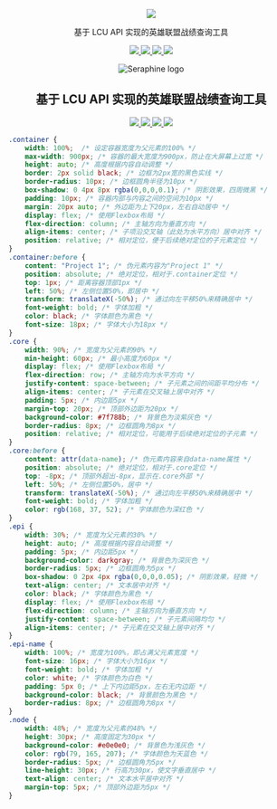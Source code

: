 <!-- 居中对齐图片 -->
<p align='center'>
  <img src="https://github.com/Zzaphkiel/Seraphine/assets/60383222/78c14456-8f8e-4137-a6bc-20896c382c1a">
</p>

<!-- 居中对齐文本 -->
<p align='center'>
  基于 LCU API 实现的英雄联盟战绩查询工具
</p>

<!-- 添加徽章链接 -->
<p align='center'>
  <a href="https://github.com/Zzaphkiel/Seraphine/blob/main/LICENSE">
    <img src="https://img.shields.io/github/license/Zzaphkiel/Seraphine?style=flat&label=License">
  </a>
  <a href="https://github.com/Zzaphkiel/Seraphine/forks">
    <img src="https://img.shields.io/github/forks/Zzaphkiel/Seraphine?style=flat&label=Forks">
  </a>
  <a href="https://github.com/Zzaphkiel/Seraphine/stargazers">
    <img src="https://img.shields.io/github/stars/Zzaphkiel/Seraphine?style=flat&label=Stars">
  </a>
  <a href="https://github.com/Zzaphkiel/Seraphine/releases">
    <img src="https://img.shields.io/github/downloads/Zzaphkiel/Seraphine/total?style=flat&label=Downloads">
  </a>
</p>



<section style="text-align: center;">
  <figure>
    <img src="https://github.com/Zzaphkiel/Seraphine/assets/60383222/78c14456-8f8e-4137-a6bc-20896c382c1a" alt="Seraphine logo">
  </figure>
  <div>
    <h1>基于 LCU API 实现的英雄联盟战绩查询工具</h1>
    <div class="badges">
      <a href="https://github.com/Zzaphkiel/Seraphine/blob/main/LICENSE">
        <img src="https://img.shields.io/github/license/Zzaphkiel/Seraphine?style=flat&label=License">
      </a>
      <a href="https://github.com/Zzaphkiel/Seraphine/forks">
        <img src="https://img.shields.io/github/forks/Zzaphkiel/Seraphine?style=flat&label=Forks">
      </a>
      <a href="https://github.com/Zzaphkiel/Seraphine/stargazers">
        <img src="https://img.shields.io/github/stars/Zzaphkiel/Seraphine?style=flat&label=Stars">
      </a>
      <a href="https://github.com/Zzaphkiel/Seraphine/releases">
        <img src="https://img.shields.io/github/downloads/Zzaphkiel/Seraphine/total?style=flat&label=Downloads">
      </a>
    </div>
  </div>
</section>

```css
.container {
    width: 100%;  /* 设定容器宽度为父元素的100% */
    max-width: 900px; /* 容器的最大宽度为900px，防止在大屏幕上过宽 */
    height: auto; /* 高度根据内容自动调整 */
    border: 2px solid black; /* 边框为2px宽的黑色实线 */
    border-radius: 10px; /* 边框圆角半径为10px */
    box-shadow: 0 4px 8px rgba(0,0,0,0.1); /* 阴影效果，四周微黑 */
    padding: 10px; /* 容器内部与内容之间的空间为10px */
    margin: 20px auto; /* 外边距为上下20px，左右自动居中 */
    display: flex; /* 使用Flexbox布局 */
    flex-direction: column; /* 主轴方向为垂直方向 */
    align-items: center; /* 子项沿交叉轴（此处为水平方向）居中对齐 */
    position: relative; /* 相对定位，便于后续绝对定位的子元素定位 */
}
.container:before {
    content: "Project 1"; /* 伪元素内容为"Project 1" */
    position: absolute; /* 绝对定位，相对于.container定位 */
    top: 1px; /* 距离容器顶部1px */
    left: 50%; /* 左侧位置50%，即居中 */
    transform: translateX(-50%); /* 通过向左平移50%来精确居中 */
    font-weight: bold; /* 字体加粗 */
    color: black; /* 字体颜色为黑色 */
    font-size: 18px; /* 字体大小为18px */
}
.core {
    width: 90%; /* 宽度为父元素的90% */
    min-height: 60px; /* 最小高度为60px */
    display: flex; /* 使用Flexbox布局 */
    flex-direction: row; /* 主轴方向为水平方向 */
    justify-content: space-between; /* 子元素之间的间距平均分布 */
    align-items: center; /* 子元素在交叉轴上居中对齐 */
    padding: 5px; /* 内边距5px */
    margin-top: 20px; /* 顶部外边距为20px */
    background-color: #7f788b; /* 背景色为淡紫灰色 */
    border-radius: 8px; /* 边框圆角为8px */
    position: relative; /* 相对定位，可能用于后续绝对定位的子元素 */
}
.core:before {
    content: attr(data-name); /* 伪元素内容来自data-name属性 */
    position: absolute; /* 绝对定位，相对于.core定位 */
    top: -8px; /* 顶部外超出-8px，显示在.core外部 */
    left: 50%; /* 左侧位置50%，居中 */
    transform: translateX(-50%); /* 通过向左平移50%来精确居中 */
    font-weight: bold; /* 字体加粗 */
    color: rgb(168, 37, 52); /* 字体颜色为深红色 */
}
.epi {
    width: 30%; /* 宽度为父元素的30% */
    height: auto; /* 高度根据内容自动调整 */
    padding: 5px; /* 内边距5px */
    background-color: darkgray; /* 背景色为深灰色 */
    border-radius: 5px; /* 边框圆角为5px */
    box-shadow: 0 2px 4px rgba(0,0,0,0.05); /* 阴影效果，轻微 */
    text-align: center; /* 文本居中对齐 */
    color: black; /* 字体颜色为黑色 */
    display: flex; /* 使用Flexbox布局 */
    flex-direction: column; /* 主轴方向为垂直方向 */
    justify-content: space-between; /* 子元素间隔均匀 */
    align-items: center; /* 子元素在交叉轴上居中对齐 */
}
.epi-name {
    width: 100%; /* 宽度为100%，即占满父元素宽度 */
    font-size: 16px; /* 字体大小为16px */
    font-weight: bold; /* 字体加粗 */
    color: white; /* 字体颜色为白色 */
    padding: 5px 0; /* 上下内边距5px，左右无内边距 */
    background-color: black; /* 背景颜色为黑色 */
    border-radius: 8px; /* 边框圆角为8px */
}
.node {
    width: 48%; /* 宽度为父元素的48% */
    height: 30px; /* 高度固定为30px */
    background-color: #e0e0e0; /* 背景色为浅灰色 */
    color: rgb(79, 165, 207); /* 字体颜色为天蓝色 */
    border-radius: 5px; /* 边框圆角为5px */
    line-height: 30px; /* 行高为30px，使文字垂直居中 */
    text-align: center; /* 文本水平居中对齐 */
    margin-top: 5px; /* 顶部外边距为5px */
}
```

